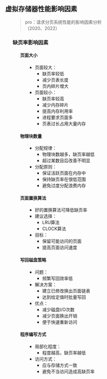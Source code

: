 <div style="float: left; width: 64%; padding: 1%;">

## 虚拟存储器性能影响因素  

<ul>

>pro：请求分页系统性能的影响因素分析（2020、2022）  

### 缺页率影响因素

<ul>

#### 页面大小

<ul>

- 页面较大：
  - 缺页率较低
  - 减少页表长度
  - 页内碎片增大
- 页面较小：
  - 缺页率较高
  - 减少内存碎片
  - 提高内存利用率
  - 进程要求页面多
  - 页表过长占用大量内存

</ul>

#### 物理块数量

<ul>

- 分配规律：
  - 物理块数越多，缺页率越低
  - 超过某数目后改善不明显
- 分配原则：
  - 保证活跃页面在内存中
  - 保持缺页率在很低范围
  - 避免过度分配浪费内存

</ul>

#### 页面置换算法

<ul>

- 好的置换算法可降低缺页率
- 建议选择：
  - LRU算法
  - CLOCK算法
- 目标：
  - 保留可能访问的页面
  - 提高页面访问速度

</ul>

#### 写回磁盘策略

<ul>

- 问题：
  - 频繁写回效率低
- 解决方案：
  - 建立已修改换出页面链表
  - 达到给定值时批量写回
- 优点：
  - 减少磁盘I/O次数
  - 减少页面换出开销
  - 便于快速重新访问

</ul>

#### 程序编写方式

<ul>

- 局部化程度：
  - 程度越高，缺页率越低
- 访问方式：
  - 应与存储方式一致
  - 避免不当访问造成高缺页率

</ul>

</ul>
</div>
<div style="float: right; width: 26%; padding: 1%;">

</div>
<div style="clear: both;"></div>
